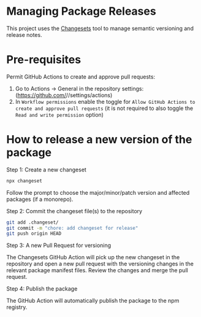 # Managing Package Releases

This project uses the [Changesets](https://github.com/changesets/changesets) tool to manage semantic versioning and release notes.

# Pre-requisites

Permit GitHub Actions to create and approve pull requests:
1. Go to Actions -> General in the repository settings: (https://github.com/<user>/<repo>/settings/actions)
2. In `Workflow permissions` enable the toggle for `Allow GitHub Actions to create and approve pull requests` (it is not required to also toggle the `Read and write permission` option)

# How to release a new version of the package

Step 1: Create a new changeset 

```sh
npx changeset
```

Follow the prompt to choose the major/minor/patch version and affected packages (if a monorepo).

Step 2: Commit the changeset file(s) to the repository

```sh
git add .changeset/
git commit -m "chore: add changeset for release"
git push origin HEAD
```

Step 3: A new Pull Request for versioning

The Changesets GitHub Action will pick up the new changeset in the repository and open a new pull request with the versioning changes in the relevant package manifest files. Review the changes and merge the pull request.

Step 4: Publish the package

The GitHub Action will automatically publish the package to the npm registry.
